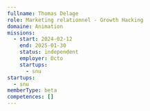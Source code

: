 ```yaml
---
fullname: Thomas Delage
role: Marketing relationnel - Growth Hacking
domaine: Animation
missions:
  - start: 2024-02-12
    end: 2025-01-30
    status: independent
    employer: Octo
    startups:
      - snu
startups:
  - snu
memberType: beta
competences: []
---
```

